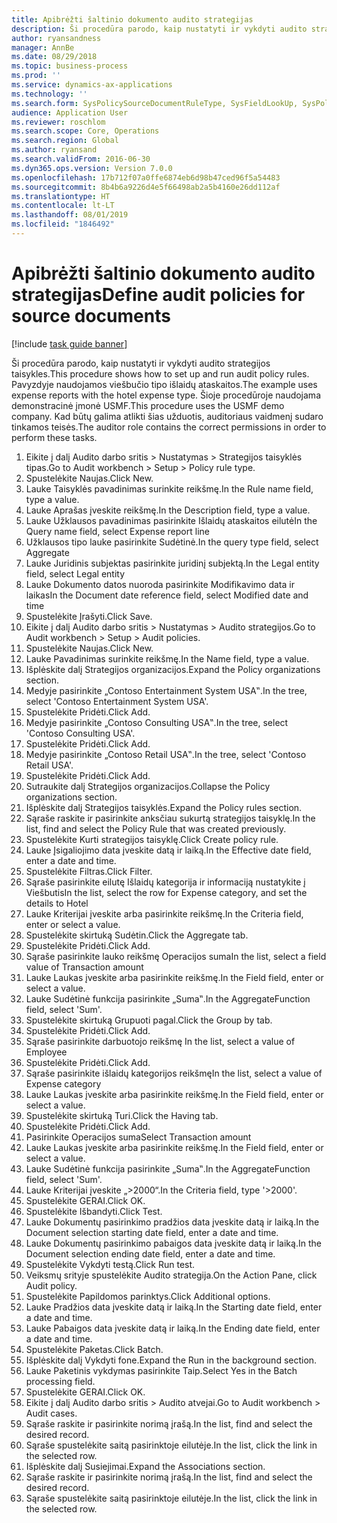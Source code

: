 ```yaml
---
title: Apibrėžti šaltinio dokumento audito strategijas
description: Ši procedūra parodo, kaip nustatyti ir vykdyti audito strategijos taisykles.
author: ryansandness
manager: AnnBe
ms.date: 08/29/2018
ms.topic: business-process
ms.prod: ''
ms.service: dynamics-ax-applications
ms.technology: ''
ms.search.form: SysPolicySourceDocumentRuleType, SysFieldLookUp, SysPolicyListPage, SysPolicy, AuditPolicyRule, SysQueryForm, SysQueryFieldLookUp, AuditPolicyDateSelection, AuditPolicyAdditionalOption, BatchJob, CaseDetail
audience: Application User
ms.reviewer: roschlom
ms.search.scope: Core, Operations
ms.search.region: Global
ms.author: ryansand
ms.search.validFrom: 2016-06-30
ms.dyn365.ops.version: Version 7.0.0
ms.openlocfilehash: 17b712f07a0ffe6874eb6d98b47ced96f5a54483
ms.sourcegitcommit: 8b4b6a9226d4e5f66498ab2a5b4160e26dd112af
ms.translationtype: HT
ms.contentlocale: lt-LT
ms.lasthandoff: 08/01/2019
ms.locfileid: "1846492"
---
```

# <a name="define-audit-policies-for-source-documents"></a><span data-ttu-id="e5897-103">Apibrėžti šaltinio dokumento audito strategijas</span><span class="sxs-lookup"><span data-stu-id="e5897-103">Define audit policies for source documents</span></span>

[!include [task guide banner](../../includes/task-guide-banner.md)]

<span data-ttu-id="e5897-104">Ši procedūra parodo, kaip nustatyti ir vykdyti audito strategijos taisykles.</span><span class="sxs-lookup"><span data-stu-id="e5897-104">This procedure shows how to set up and run audit policy rules.</span></span> <span data-ttu-id="e5897-105">Pavyzdyje naudojamos viešbučio tipo išlaidų ataskaitos.</span><span class="sxs-lookup"><span data-stu-id="e5897-105">The example uses expense reports with the hotel expense type.</span></span> <span data-ttu-id="e5897-106">Šioje procedūroje naudojama demonstracinė įmonė USMF.</span><span class="sxs-lookup"><span data-stu-id="e5897-106">This procedure uses the USMF demo company.</span></span> <span data-ttu-id="e5897-107">Kad būtų galima atlikti šias užduotis, auditoriaus vaidmenį sudaro tinkamos teisės.</span><span class="sxs-lookup"><span data-stu-id="e5897-107">The auditor role contains the correct permissions in order to perform these tasks.</span></span>

1. <span data-ttu-id="e5897-108">Eikite į dalį Audito darbo sritis > Nustatymas > Strategijos taisyklės tipas.</span><span class="sxs-lookup"><span data-stu-id="e5897-108">Go to Audit workbench > Setup > Policy rule type.</span></span>
2. <span data-ttu-id="e5897-109">Spustelėkite Naujas.</span><span class="sxs-lookup"><span data-stu-id="e5897-109">Click New.</span></span>
3. <span data-ttu-id="e5897-110">Lauke Taisyklės pavadinimas surinkite reikšmę.</span><span class="sxs-lookup"><span data-stu-id="e5897-110">In the Rule name field, type a value.</span></span>
4. <span data-ttu-id="e5897-111">Lauke Aprašas įveskite reikšmę.</span><span class="sxs-lookup"><span data-stu-id="e5897-111">In the Description field, type a value.</span></span>
5. <span data-ttu-id="e5897-112">Lauke Užklausos pavadinimas pasirinkite Išlaidų ataskaitos eilutė</span><span class="sxs-lookup"><span data-stu-id="e5897-112">In the Query name field, select Expense report line</span></span>
6. <span data-ttu-id="e5897-113">Užklausos tipo lauke pasirinkite Sudėtinė.</span><span class="sxs-lookup"><span data-stu-id="e5897-113">In the query type field, select Aggregate</span></span>
7. <span data-ttu-id="e5897-114">Lauke Juridinis subjektas pasirinkite juridinį subjektą.</span><span class="sxs-lookup"><span data-stu-id="e5897-114">In the Legal entity field, select Legal entity</span></span>
8. <span data-ttu-id="e5897-115">Lauke Dokumento datos nuoroda pasirinkite Modifikavimo data ir laikas</span><span class="sxs-lookup"><span data-stu-id="e5897-115">In the Document date reference field, select Modified date and time</span></span>
9. <span data-ttu-id="e5897-116">Spustelėkite Įrašyti.</span><span class="sxs-lookup"><span data-stu-id="e5897-116">Click Save.</span></span>
10. <span data-ttu-id="e5897-117">Eikite į dalį Audito darbo sritis > Nustatymas > Audito strategijos.</span><span class="sxs-lookup"><span data-stu-id="e5897-117">Go to Audit workbench > Setup > Audit policies.</span></span>
11. <span data-ttu-id="e5897-118">Spustelėkite Naujas.</span><span class="sxs-lookup"><span data-stu-id="e5897-118">Click New.</span></span>
12. <span data-ttu-id="e5897-119">Lauke Pavadinimas surinkite reikšmę.</span><span class="sxs-lookup"><span data-stu-id="e5897-119">In the Name field, type a value.</span></span>
13. <span data-ttu-id="e5897-120">Išplėskite dalį Strategijos organizacijos.</span><span class="sxs-lookup"><span data-stu-id="e5897-120">Expand the Policy organizations section.</span></span>
14. <span data-ttu-id="e5897-121">Medyje pasirinkite „Contoso Entertainment System USA‟.</span><span class="sxs-lookup"><span data-stu-id="e5897-121">In the tree, select 'Contoso Entertainment System USA'.</span></span>
15. <span data-ttu-id="e5897-122">Spustelėkite Pridėti.</span><span class="sxs-lookup"><span data-stu-id="e5897-122">Click Add.</span></span>
16. <span data-ttu-id="e5897-123">Medyje pasirinkite „Contoso Consulting USA‟.</span><span class="sxs-lookup"><span data-stu-id="e5897-123">In the tree, select 'Contoso Consulting USA'.</span></span>
17. <span data-ttu-id="e5897-124">Spustelėkite Pridėti.</span><span class="sxs-lookup"><span data-stu-id="e5897-124">Click Add.</span></span>
18. <span data-ttu-id="e5897-125">Medyje pasirinkite „Contoso Retail USA‟.</span><span class="sxs-lookup"><span data-stu-id="e5897-125">In the tree, select 'Contoso Retail USA'.</span></span>
19. <span data-ttu-id="e5897-126">Spustelėkite Pridėti.</span><span class="sxs-lookup"><span data-stu-id="e5897-126">Click Add.</span></span>
20. <span data-ttu-id="e5897-127">Sutraukite dalį Strategijos organizacijos.</span><span class="sxs-lookup"><span data-stu-id="e5897-127">Collapse the Policy organizations section.</span></span>
21. <span data-ttu-id="e5897-128">Išplėskite dalį Strategijos taisyklės.</span><span class="sxs-lookup"><span data-stu-id="e5897-128">Expand the Policy rules section.</span></span>
22. <span data-ttu-id="e5897-129">Sąraše raskite ir pasirinkite anksčiau sukurtą strategijos taisyklę.</span><span class="sxs-lookup"><span data-stu-id="e5897-129">In the list, find and select the Policy Rule that was created previously.</span></span>
23. <span data-ttu-id="e5897-130">Spustelėkite Kurti strategijos taisyklę.</span><span class="sxs-lookup"><span data-stu-id="e5897-130">Click Create policy rule.</span></span>
24. <span data-ttu-id="e5897-131">Lauke Įsigaliojimo data įveskite datą ir laiką.</span><span class="sxs-lookup"><span data-stu-id="e5897-131">In the Effective date field, enter a date and time.</span></span>
25. <span data-ttu-id="e5897-132">Spustelėkite Filtras.</span><span class="sxs-lookup"><span data-stu-id="e5897-132">Click Filter.</span></span>
26. <span data-ttu-id="e5897-133">Sąraše pasirinkite eilutę Išlaidų kategorija ir informaciją nustatykite į Viešbutis</span><span class="sxs-lookup"><span data-stu-id="e5897-133">In the list, select the row for Expense category, and set the details to Hotel</span></span>
27. <span data-ttu-id="e5897-134">Lauke Kriterijai įveskite arba pasirinkite reikšmę.</span><span class="sxs-lookup"><span data-stu-id="e5897-134">In the Criteria field, enter or select a value.</span></span>
28. <span data-ttu-id="e5897-135">Spustelėkite skirtuką Sudėtin.</span><span class="sxs-lookup"><span data-stu-id="e5897-135">Click the Aggregate tab.</span></span>
29. <span data-ttu-id="e5897-136">Spustelėkite Pridėti.</span><span class="sxs-lookup"><span data-stu-id="e5897-136">Click Add.</span></span>
30. <span data-ttu-id="e5897-137">Sąraše pasirinkite lauko reikšmę Operacijos suma</span><span class="sxs-lookup"><span data-stu-id="e5897-137">In the list, select a field value of Transaction amount</span></span>
31. <span data-ttu-id="e5897-138">Lauke Laukas įveskite arba pasirinkite reikšmę.</span><span class="sxs-lookup"><span data-stu-id="e5897-138">In the Field field, enter or select a value.</span></span>
32. <span data-ttu-id="e5897-139">Lauke Sudėtinė funkcija pasirinkite „Suma‟.</span><span class="sxs-lookup"><span data-stu-id="e5897-139">In the AggregateFunction field, select 'Sum'.</span></span>
33. <span data-ttu-id="e5897-140">Spustelėkite skirtuką Grupuoti pagal.</span><span class="sxs-lookup"><span data-stu-id="e5897-140">Click the Group by tab.</span></span>
34. <span data-ttu-id="e5897-141">Spustelėkite Pridėti.</span><span class="sxs-lookup"><span data-stu-id="e5897-141">Click Add.</span></span>
35. <span data-ttu-id="e5897-142">Sąraše pasirinkite darbuotojo reikšmę </span><span class="sxs-lookup"><span data-stu-id="e5897-142">In the list, select a value of Employee</span></span> 
36. <span data-ttu-id="e5897-143">Spustelėkite Pridėti.</span><span class="sxs-lookup"><span data-stu-id="e5897-143">Click Add.</span></span>
37. <span data-ttu-id="e5897-144">Sąraše pasirinkite išlaidų kategorijos reikšmę</span><span class="sxs-lookup"><span data-stu-id="e5897-144">In the list, select a value of Expense category</span></span>
38. <span data-ttu-id="e5897-145">Lauke Laukas įveskite arba pasirinkite reikšmę.</span><span class="sxs-lookup"><span data-stu-id="e5897-145">In the Field field, enter or select a value.</span></span>
39. <span data-ttu-id="e5897-146">Spustelėkite skirtuką Turi.</span><span class="sxs-lookup"><span data-stu-id="e5897-146">Click the Having tab.</span></span>
40. <span data-ttu-id="e5897-147">Spustelėkite Pridėti.</span><span class="sxs-lookup"><span data-stu-id="e5897-147">Click Add.</span></span>
41. <span data-ttu-id="e5897-148">Pasirinkite Operacijos suma</span><span class="sxs-lookup"><span data-stu-id="e5897-148">Select Transaction amount</span></span>
42. <span data-ttu-id="e5897-149">Lauke Laukas įveskite arba pasirinkite reikšmę.</span><span class="sxs-lookup"><span data-stu-id="e5897-149">In the Field field, enter or select a value.</span></span>
43. <span data-ttu-id="e5897-150">Lauke Sudėtinė funkcija pasirinkite „Suma‟.</span><span class="sxs-lookup"><span data-stu-id="e5897-150">In the AggregateFunction field, select 'Sum'.</span></span>
44. <span data-ttu-id="e5897-151">Lauke Kriterijai įveskite „>2000“.</span><span class="sxs-lookup"><span data-stu-id="e5897-151">In the Criteria field, type '>2000'.</span></span>
45. <span data-ttu-id="e5897-152">Spustelėkite GERAI.</span><span class="sxs-lookup"><span data-stu-id="e5897-152">Click OK.</span></span>
46. <span data-ttu-id="e5897-153">Spustelėkite Išbandyti.</span><span class="sxs-lookup"><span data-stu-id="e5897-153">Click Test.</span></span>
47. <span data-ttu-id="e5897-154">Lauke Dokumentų pasirinkimo pradžios data įveskite datą ir laiką.</span><span class="sxs-lookup"><span data-stu-id="e5897-154">In the Document selection starting date field, enter a date and time.</span></span>
48. <span data-ttu-id="e5897-155">Lauke Dokumentų pasirinkimo pabaigos data įveskite datą ir laiką.</span><span class="sxs-lookup"><span data-stu-id="e5897-155">In the Document selection ending date field, enter a date and time.</span></span>
49. <span data-ttu-id="e5897-156">Spustelėkite Vykdyti testą.</span><span class="sxs-lookup"><span data-stu-id="e5897-156">Click Run test.</span></span>
50. <span data-ttu-id="e5897-157">Veiksmų srityje spustelėkite Audito strategija.</span><span class="sxs-lookup"><span data-stu-id="e5897-157">On the Action Pane, click Audit policy.</span></span>
51. <span data-ttu-id="e5897-158">Spustelėkite Papildomos parinktys.</span><span class="sxs-lookup"><span data-stu-id="e5897-158">Click Additional options.</span></span>
52. <span data-ttu-id="e5897-159">Lauke Pradžios data įveskite datą ir laiką.</span><span class="sxs-lookup"><span data-stu-id="e5897-159">In the Starting date field, enter a date and time.</span></span>
53. <span data-ttu-id="e5897-160">Lauke Pabaigos data įveskite datą ir laiką.</span><span class="sxs-lookup"><span data-stu-id="e5897-160">In the Ending date field, enter a date and time.</span></span>
54. <span data-ttu-id="e5897-161">Spustelėkite Paketas.</span><span class="sxs-lookup"><span data-stu-id="e5897-161">Click Batch.</span></span>
55. <span data-ttu-id="e5897-162">Išplėskite dalį Vykdyti fone.</span><span class="sxs-lookup"><span data-stu-id="e5897-162">Expand the Run in the background section.</span></span>
56. <span data-ttu-id="e5897-163">Lauke Paketinis vykdymas pasirinkite Taip.</span><span class="sxs-lookup"><span data-stu-id="e5897-163">Select Yes in the Batch processing field.</span></span>
57. <span data-ttu-id="e5897-164">Spustelėkite GERAI.</span><span class="sxs-lookup"><span data-stu-id="e5897-164">Click OK.</span></span>
58. <span data-ttu-id="e5897-165">Eikite į dalį Audito darbo sritis > Audito atvejai.</span><span class="sxs-lookup"><span data-stu-id="e5897-165">Go to Audit workbench > Audit cases.</span></span>
59. <span data-ttu-id="e5897-166">Sąraše raskite ir pasirinkite norimą įrašą.</span><span class="sxs-lookup"><span data-stu-id="e5897-166">In the list, find and select the desired record.</span></span>
60. <span data-ttu-id="e5897-167">Sąraše spustelėkite saitą pasirinktoje eilutėje.</span><span class="sxs-lookup"><span data-stu-id="e5897-167">In the list, click the link in the selected row.</span></span>
61. <span data-ttu-id="e5897-168">Išplėskite dalį Susiejimai.</span><span class="sxs-lookup"><span data-stu-id="e5897-168">Expand the Associations section.</span></span>
62. <span data-ttu-id="e5897-169">Sąraše raskite ir pasirinkite norimą įrašą.</span><span class="sxs-lookup"><span data-stu-id="e5897-169">In the list, find and select the desired record.</span></span>
63. <span data-ttu-id="e5897-170">Sąraše spustelėkite saitą pasirinktoje eilutėje.</span><span class="sxs-lookup"><span data-stu-id="e5897-170">In the list, click the link in the selected row.</span></span>

